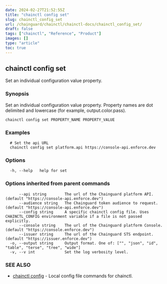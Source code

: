 ```yaml
---
date: 2024-02-27T21:52:55Z
title: "chainctl config set"
slug: chainctl_config_set
url: /chainguard/chainctl/chainctl-docs/chainctl_config_set/
draft: false
tags: ["chainctl", "Reference", "Product"]
images: []
type: "article"
toc: true
---
```

## chainctl config set

Set an individual configuration value property.

### Synopsis

Set an individual configuration value property. Property names are dot delimited and lowercase (for example, output.color.pass).

```
chainctl config set PROPERTY_NAME PROPERTY_VALUE
```

### Examples

```
  # Set the api URL
  chainctl config set platform.api https://console-api.enforce.dev
```

### Options

```
  -h, --help   help for set
```

### Options inherited from parent commands

```
      --api string        The url of the Chainguard platform API. (default "https://console-api.enforce.dev")
      --audience string   The Chainguard token audience to request. (default "https://console-api.enforce.dev")
      --config string     A specific chainctl config file. Uses CHAINCTL_CONFIG environment variable if a file is not passed explicitly.
      --console string    The url of the Chainguard platform Console. (default "https://console.enforce.dev")
      --issuer string     The url of the Chainguard STS endpoint. (default "https://issuer.enforce.dev")
  -o, --output string     Output format. One of: ["", "json", "id", "table", "terse", "tree", "wide"]
  -v, --v int             Set the log verbosity level.
```

### SEE ALSO

* [chainctl config](/chainguard/chainctl/chainctl-docs/chainctl_config/)	 - Local config file commands for chainctl.

